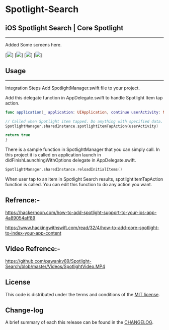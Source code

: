 
Spotlight-Search
=========

## iOS Spotlight Search | Core Spotlight
------------
 Added Some screens here.
 

[![](https://github.com/pawankv89/Spotlight-Search/blob/master/images/screen_0.png)]
[![](https://github.com/pawankv89/Spotlight-Search/blob/master/images/screen_1.PNG)]
[![](https://github.com/pawankv89/Spotlight-Search/blob/master/images/screen_2.PNG)]
[![](https://github.com/pawankv89/Spotlight-Search/blob/master/images/screen_3.PNG)]


## Usage
------------
 
Integration Steps
Add SpotlightManager.swift file to your project.

Add this delegate function in AppDelegate.swift to handle Spotlight Item tap action.

```swift
func application(_ application: UIApplication, continue userActivity: NSUserActivity, restorationHandler: @escaping ([Any]?) -> Void) -> Bool {

// Called when Spotlight item tapped. Do anything with specified data.
SpotlightManager.sharedInstance.spotlightItemTapAction(userActivity)

return true
}
```

There is a sample function in SpotlightManager that you can simply call. In this project it is called on application launch in didFinishLaunchingWithOptions delegate in AppDelegate.swift.

```swift
SpotlightManager.sharedInstance.reloadInitialItems()
```

When user tap to an item in Spotlight Search results, spotlightItemTapAction function is called. You can edit this function to do any action you want.

## Refrence:-
https://hackernoon.com/how-to-add-spotlight-support-to-your-ios-app-4a89054aff89

https://www.hackingwithswift.com/read/32/4/how-to-add-core-spotlight-to-index-your-app-content

## Video Refrence:-
https://github.com/pawankv89/Spotlight-Search/blob/master/Videos/SpotlightVideo.MP4

## License

This code is distributed under the terms and conditions of the [MIT license](LICENSE).

## Change-log

A brief summary of each this release can be found in the [CHANGELOG](CHANGELOG.mdown). 
